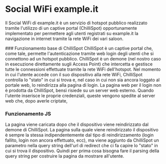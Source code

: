 # Social WiFi example.it

Il Social WiFi di example.it è un servizio di hotspot pubblico realizzato
tramite l'utilizzo di un captive portal (ChilliSpot) opportunamente implementato
per permettere agli utenti registrati su example.it la navigazione in internet
tramite la rete WiFi dei vari saloon.

### Funzionamento base di ChilliSpot
ChilliSpot è un captive portal che, come tale, permette l'autenticazione tramite
web login degli utenti che si connettono ad un hotspot pubblico. ChilliSpot è un
demone (nel nostro caso in esecuzione direttamente sugli Access Point) che
intercetta e gestisce tutte le connessioni effettuate tramite la rete WiFi
dell'hotspot. Nel momento in cui l'utente accede con il suo dispositivo alla
rete WiFi, ChilliSpot controlla lo "stato" in cui si trova e, nel caso in cui
non sia ancora loggato al portale web, lo reindirizza alla pagina di login. La
pagina web per il login non è prodotta da ChilliSpot, bensì risiede su un server
web esterno. Quando l'utente inserisce le proprie credenziali, queste vengono
spedite al server web che, dopo averle criptate,

### Funzionamento JS
La pagina viene caricata dopo che il dispositivo viene reindirizzato dal demone
di ChilliSpot. La pagina sulla quale viene reindirizzato il dispositivo è sempre
la stessa indipendentemente dal tipo di reindirizzamento (login fallito, login
non ancora effettuato, ecc), ma viene aggiunto da ChilliSpot un parametro nella
query string dell'url di redirect che ci fa capire lo "stato" in cui si trova il
dispositivo. Quindi per prima cosa bisogna fare il parsing della query string
per costruire la pagina da mostrare all'utente.

